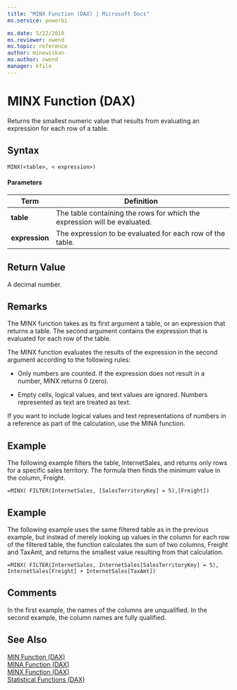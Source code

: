 ```yaml
---
title: "MINX Function (DAX) | Microsoft Docs"
ms.service: powerbi 

ms.date: 5/22/2018
ms.reviewer: owend
ms.topic: reference
author: minewiskan
ms.author: owend
manager: kfile
---
```

# MINX Function (DAX)
Returns the smallest numeric value that results from evaluating an expression for each row of a table.  
  
## Syntax  
  
```dax
MINX(<table>, < expression>)  
```
  
#### Parameters  
  
|Term|Definition|  
|--------|--------------|  
|**table**|The table containing the rows for which the expression will be evaluated.|  
|**expression**|The expression to be evaluated for each row of the table.|  
  
## Return Value  
A decimal number.  
  
## Remarks  
The MINX function takes as its first argument a table, or an expression that returns a table. The second argument contains the expression that is evaluated for each row of the table.  
  
The MINX function evaluates the results of the expression in the second argument according to the following rules:  
  
-   Only numbers are counted. If the expression does not result in a number, MINX returns 0 (zero).  
  
-   Empty cells, logical values, and text values are ignored. Numbers represented as text are treated as text.  
  
If you want to include logical values and text representations of numbers in a reference as part of the calculation, use the MINA function.  
  
## Example  
The following example filters the table, InternetSales, and returns only rows for a specific sales territory. The formula then finds the minimum value in the column, Freight.  
  
```dax
=MINX( FILTER(InternetSales, [SalesTerritoryKey] = 5),[Freight])  
```
  
## Example  
The following example uses the same filtered table as in the previous example, but instead of merely looking up values in the column for each row of the filtered table, the function calculates the sum of two columns, Freight and TaxAmt, and returns the smallest value resulting from that calculation.  
  
```dax
=MINX( FILTER(InternetSales, InternetSales[SalesTerritoryKey] = 5), InternetSales[Freight] + InternetSales[TaxAmt])  
```
  
## Comments  
In the first example, the names of the columns are unqualified. In the second example, the column names are fully qualified.  
  
## See Also  
[MIN Function &#40;DAX&#41;](min-function-dax.md)  
[MINA Function &#40;DAX&#41;](mina-function-dax.md)  
[MINX Function &#40;DAX&#41;](minx-function-dax.md)  
[Statistical Functions &#40;DAX&#41;](statistical-functions-dax.md)  
  
